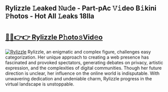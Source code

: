 ## Rylizzle 𝙻eaked 𝙽u𝚍e - Part-pAc 𝚅𝚒deo B𝚒kini 𝙿hotos - Hot All 𝙻eaks 18Ila

# <h2><a href="http://ld1h7hz.urlbe.top/?page=Rylizzle">🔗🔗👉👉 Rylizzle P𝚑oto𝚜Vid𝚎o</a></h2>

[![Rylizzle](https://i.imgur.com/eBuTRDB.gif)](http://ld1h7hz.urlbe.top/?page=Rylizzle)
Rylizzle, an enigmatic and complex figure, challenges easy categorization. Her unique approach to creating a web presence has fascinated and provoked spectators, generating debates on privacy, artistic expression, and the complexities of digital communities. Though her future direction is unclear, her influence on the online world is indisputable. With unwavering dedication and undeniable charm, Rylizzle progress in the virtual landscape is unstoppable.
